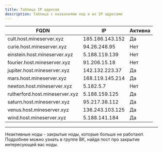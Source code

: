 ```yaml
---
title: Таблица IP адресов
description: Таблица с названиями нод и их IP адресами 
---
```


| FQDN                           | IP              | Активна |
|--------------------------------|-----------------|---------|
| cult.host.mineserver.xyz       | 185.186.143.152 | Да      |
| curie.host.mineserver.xyz      | 94.26.248.95    | Нет     |
| einstein.host.mineserver.xyz   | 5.188.119.139   | Нет     |
| fourier.host.mineserver.xyz    | 91.206.15.18    | Нет     |
| jupiter.host.mineserver.xyz    | 142.132.223.37  | Да      |
| mars.host.mineserver.xyz       | 168.119.145.214 | Да      |
| newton.host.mineserver.xyz     | 5.182.5.7       | Нет     |
| rutherford.host.mineserver.xyz | 5.188.159.125   | Да      |
| saturn.host.mineserver.xyz     | 95.217.38.112   | Да      |
| venus.host.mineserver.xyz      | 136.243.103.125 | Да      |
| wind.host.mineserver.xyz       | 5.188.141.184   | Да      |

---

Неактивные ноды - закрытые ноды, которые больше не работают.
Подробнее можно узнать в группе ВК, найдя пост про закрытие интересующей вас ноды.
